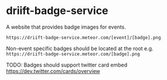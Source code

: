 # driift-badge-service

A website that provides badge images for events.

```
https://driift-badge-service.meteor.com/[event]/[badge].png
```

Non-event specific badges should be located at the root e.g. `https://driift-badge-service.meteor.com/[badge].png`


TODO:
Badges should support twitter card embed
https://dev.twitter.com/cards/overview